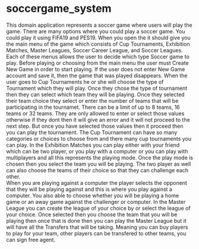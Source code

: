 # soccergame_system
This domain application represents a soccer game where users will play the game. 
There are many options where you could play a soccer game. You could play it using FIFA19 and PES19. 
When you open the it should give you the main menu of the game which consists of Cup Tournaments, Exhibition Matches, Master Leagues, 
Soccer Career League, and Soccer Leagues. Each of these menus allows the user to decide which type Soccer game to play. 
Before playing or choosing from the main menu the user must Create New Game in order to start playing. 
If the user does not enter New Game account and save it, then the game that was played disappears. 
When the user goes to Cup Tournaments he or she will choose the type of Tournament which they will play. Once they chose the type of 
tournament then they can select which team they will be playing. Once they selected their team choice they select or enter the number of
teams that will be participating in the tournamet. There can be a limit of up to 8 teams, 16 teams or 32 teams. They are only allowed to
enter or select those values otherwise if they dont then it will give an error and it will not proceed to the next step. But once you have
selected those values then it proceed then you can play the tournament. The Cup Tournament can have so many categories or choices to choose 
from and there many cup tournaments you can play. In the Exhibition Matches you can play either with your friend which can be two player, or 
you play with a computer or you can play with multiplayers and all this represents the playing mode. Once the play mode is chosen then you
select the team you will be playing. The two player as well can also choose the teams of their choice so that they can challenge each other.  
When you are playing against a computer the player selects the opponent that they will be playing against and this is where you play against
a computer. You also able to choose whether you will be playing a home game or an away game against the challenger or computer. In the 
Master League you can create the league of your choice by or select the league of your choice. Once selected then you choose the team that 
you will be playing then once that is done then you can play the Master League but it will have all the Transfers that will be taking. 
Meaning you can buy players to play for your team, other players can be transfered to other teams, you can sign free agent.
